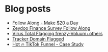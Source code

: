 # Blog posts
<!-- BLOG-POST-LIST:START -->
- [Follow Along - Make $20 a Day](https://afflift.com/f/threads/follow-along-make-20-a-day.10149/)
- [Zeydoo Finance Survey Follow Along](https://afflift.com/f/threads/zeydoo-finance-survey-follow-along.10174/)
- [Virus Total Flagging frenzy-Voluum+others](https://afflift.com/f/threads/virus-total-flagging-frenzy-voluum-others.10293/)
- [Tracker Domain Flagged](https://afflift.com/f/threads/tracker-domain-flagged.10287/)
- [Hot 🔥 TikTok Funnel - Case Study](https://afflift.com/f/threads/hot-%F0%9F%94%A5-tiktok-funnel-case-study.10290/)
<!-- BLOG-POST-LIST:END -->
